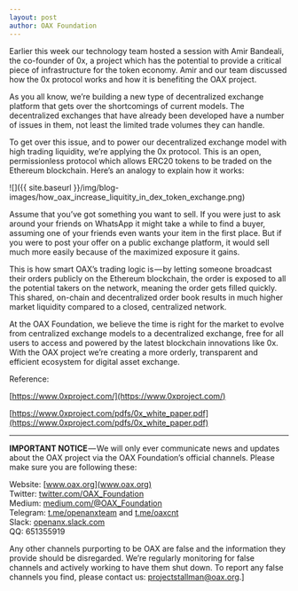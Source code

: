 ```yaml
---
layout: post
author: OAX Foundation
---
```

Earlier this week our technology team hosted a session with Amir Bandeali, the co-founder of 0x, a project which has the potential to provide a critical piece of infrastructure for the token economy. Amir and our team discussed how the 0x protocol works and how it is benefiting the OAX project.

As you all know, we’re building a new type of decentralized exchange platform that gets over the shortcomings of current models. The decentralized exchanges that have already been developed have a number of issues in them, not least the limited trade volumes they can handle.

To get over this issue, and to power our decentralized exchange model with high trading liquidity, we’re applying the 0x protocol. This is an open, permissionless protocol which allows ERC20 tokens to be traded on the Ethereum blockchain. Here’s an analogy to explain how it works:

![]({{ site.baseurl }}/img/blog-images/how_oax_increase_liquitity_in_dex_token_exchange.png)

Assume that you’ve got something you want to sell. If you were just to ask around your friends on WhatsApp it might take a while to find a buyer, assuming one of your friends even wants your item in the first place. But if you were to post your offer on a public exchange platform, it would sell much more easily because of the maximized exposure it gains.

This is how smart OAX’s trading logic is — by letting someone broadcast their orders publicly on the Ethereum blockchain, the order is exposed to all the potential takers on the network, meaning the order gets filled quickly. This shared, on-chain and decentralized order book results in much higher market liquidity compared to a closed, centralized network.

At the OAX Foundation, we believe the time is right for the market to evolve from centralized exchange models to a decentralized exchange, free for all users to access and powered by the latest blockchain innovations like 0x. With the OAX project we’re creating a more orderly, transparent and efficient ecosystem for digital asset exchange.

Reference:

[https://www.0xproject.com/](https://www.0xproject.com/)

[https://www.0xproject.com/pdfs/0x_white_paper.pdf](https://www.0xproject.com/pdfs/0x_white_paper.pdf)

---

**IMPORTANT NOTICE** — We will only ever communicate news and updates about the OAX project via the OAX Foundation’s official channels. Please make sure you are following these:

Website: [www.oax.org](www.oax.org)  
Twitter: [twitter.com/OAX_Foundation](twitter.com/OAX_Foundation)  
Medium: [medium.com/@OAX_Foundation](medium.com/@OAX_Foundation)  
Telegram: [t.me/openanxteam](t.me/openanxteam) and [t.me/oaxcnt](t.me/oaxcnt)  
Slack: [openanx.slack.com](openanx.slack.com)  
QQ: 651355919  

Any other channels purporting to be OAX are false and the information they provide should be disregarded. We’re regularly monitoring for false channels and actively working to have them shut down. To report any false channels you find, please contact us: [projectstallman@oax.org](mailto:projectstallman@oax.org).]